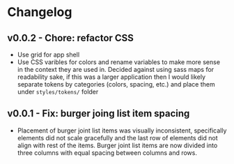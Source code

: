# Changelog

## v0.0.2 - Chore: refactor CSS

- Use grid for app shell
- Use CSS varibles for colors and rename variables to make more sense in the context they are used in. Decided against using sass maps for readability sake, if this was a larger application then I would likely separate tokens by categories (colors, spacing, etc.) and place them under `styles/tokens/` folder

## v0.0.1 - Fix: burger joing list item spacing

- Placement of burger joint list items was visually inconsistent, specifically elements did not scale gracefully and the last row of elements did not align with rest of the items. Burger joint list items are now divided into three columns with equal spacing between columns and rows.
